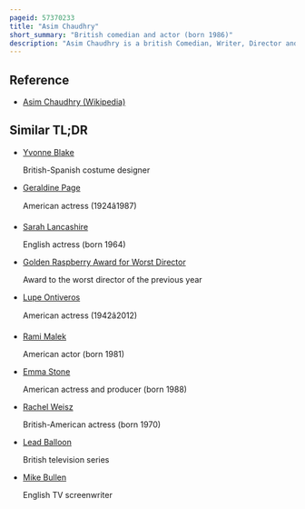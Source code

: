 ```yaml
---
pageid: 57370233
title: "Asim Chaudhry"
short_summary: "British comedian and actor (born 1986)"
description: "Asim Chaudhry is a british Comedian, Writer, Director and Actor best known for playing Chabuddy G in the Bbc mockumentary Series People Just Do Nothing, which he co-created. He is often known as Chabuddy G since the Show's Release. For this Role he won a royal Television Society Award and was nominated for two british Academy Television Awards."
---
```


## Reference

- [Asim Chaudhry (Wikipedia)](https://en.wikipedia.org/?curid=57370233)

## Similar TL;DR

- [Yvonne Blake](/tldr/en/yvonne-blake)

  British-Spanish costume designer

- [Geraldine Page](/tldr/en/geraldine-page)

  American actress (1924â1987)

- [Sarah Lancashire](/tldr/en/sarah-lancashire)

  English actress (born 1964)

- [Golden Raspberry Award for Worst Director](/tldr/en/golden-raspberry-award-for-worst-director)

  Award to the worst director of the previous year

- [Lupe Ontiveros](/tldr/en/lupe-ontiveros)

  American actress (1942â2012)

- [Rami Malek](/tldr/en/rami-malek)

  American actor (born 1981)

- [Emma Stone](/tldr/en/emma-stone)

  American actress and producer (born 1988)

- [Rachel Weisz](/tldr/en/rachel-weisz)

  British-American actress (born 1970)

- [Lead Balloon](/tldr/en/lead-balloon)

  British television series

- [Mike Bullen](/tldr/en/mike-bullen)

  English TV screenwriter
